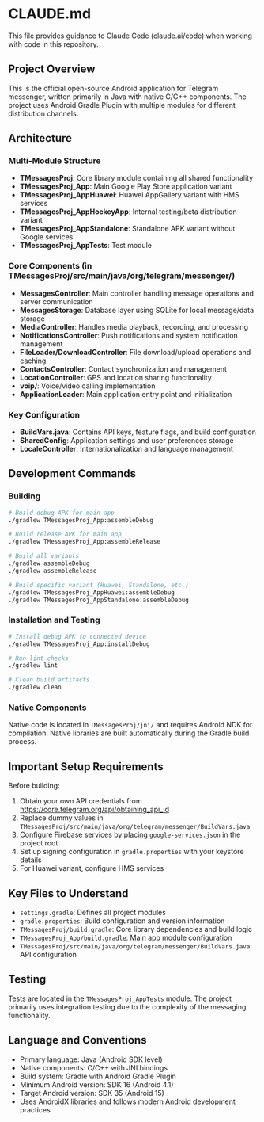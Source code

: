 # CLAUDE.md

This file provides guidance to Claude Code (claude.ai/code) when working with code in this repository.

## Project Overview

This is the official open-source Android application for Telegram messenger, written primarily in Java with native C/C++ components. The project uses Android Gradle Plugin with multiple modules for different distribution channels.

## Architecture

### Multi-Module Structure
- **TMessagesProj**: Core library module containing all shared functionality
- **TMessagesProj_App**: Main Google Play Store application variant
- **TMessagesProj_AppHuawei**: Huawei AppGallery variant with HMS services
- **TMessagesProj_AppHockeyApp**: Internal testing/beta distribution variant
- **TMessagesProj_AppStandalone**: Standalone APK variant without Google services
- **TMessagesProj_AppTests**: Test module

### Core Components (in TMessagesProj/src/main/java/org/telegram/messenger/)
- **MessagesController**: Main controller handling message operations and server communication
- **MessagesStorage**: Database layer using SQLite for local message/data storage
- **MediaController**: Handles media playback, recording, and processing
- **NotificationsController**: Push notifications and system notification management
- **FileLoader/DownloadController**: File download/upload operations and caching
- **ContactsController**: Contact synchronization and management
- **LocationController**: GPS and location sharing functionality
- **voip/**: Voice/video calling implementation
- **ApplicationLoader**: Main application entry point and initialization

### Key Configuration
- **BuildVars.java**: Contains API keys, feature flags, and build configuration
- **SharedConfig**: Application settings and user preferences storage
- **LocaleController**: Internationalization and language management

## Development Commands

### Building
```bash
# Build debug APK for main app
./gradlew TMessagesProj_App:assembleDebug

# Build release APK for main app
./gradlew TMessagesProj_App:assembleRelease

# Build all variants
./gradlew assembleDebug
./gradlew assembleRelease

# Build specific variant (Huawei, Standalone, etc.)
./gradlew TMessagesProj_AppHuawei:assembleDebug
./gradlew TMessagesProj_AppStandalone:assembleDebug
```

### Installation and Testing
```bash
# Install debug APK to connected device
./gradlew TMessagesProj_App:installDebug

# Run lint checks
./gradlew lint

# Clean build artifacts
./gradlew clean
```

### Native Components
Native code is located in `TMessagesProj/jni/` and requires Android NDK for compilation. Native libraries are built automatically during the Gradle build process.

## Important Setup Requirements

Before building:
1. Obtain your own API credentials from https://core.telegram.org/api/obtaining_api_id
2. Replace dummy values in `TMessagesProj/src/main/java/org/telegram/messenger/BuildVars.java`
3. Configure Firebase services by placing `google-services.json` in the project root
4. Set up signing configuration in `gradle.properties` with your keystore details
5. For Huawei variant, configure HMS services

## Key Files to Understand

- `settings.gradle`: Defines all project modules
- `gradle.properties`: Build configuration and version information
- `TMessagesProj/build.gradle`: Core library dependencies and build logic
- `TMessagesProj_App/build.gradle`: Main app module configuration
- `TMessagesProj/src/main/java/org/telegram/messenger/BuildVars.java`: API configuration

## Testing

Tests are located in the `TMessagesProj_AppTests` module. The project primarily uses integration testing due to the complexity of the messaging functionality.

## Language and Conventions

- Primary language: Java (Android SDK level)
- Native components: C/C++ with JNI bindings
- Build system: Gradle with Android Gradle Plugin
- Minimum Android version: SDK 16 (Android 4.1)
- Target Android version: SDK 35 (Android 15)
- Uses AndroidX libraries and follows modern Android development practices